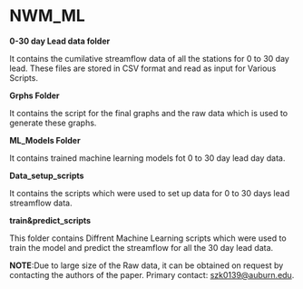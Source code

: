 # NWM_ML

**0-30 day Lead data folder**  

  It  contains the cumilative streamflow data of all the stations for 0 to 30 day lead. These files are stored in CSV format and read as input for Various Scripts.


**Grphs Folder**

It contains the script for the final graphs and the raw data which is used to generate these graphs. 
  

**ML_Models Folder**

It contains trained machine learning models fot 0 to 30 day lead day data. 

**Data_setup_scripts**

It contains the scripts which were used to set up data for 0 to 30 days lead streamflow data.


**train&predict_scripts**

This folder contains Diffrent Machine Learning scripts which were used to train the model and predict the streamflow for all the 30 day lead data. 


**NOTE**:Due to large size of the Raw data, it  can be obtained on request by contacting the authors of the paper. Primary contact: szk0139@auburn.edu.
